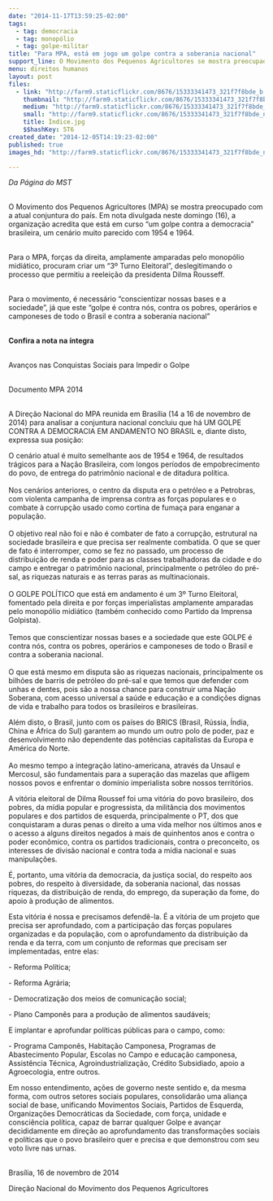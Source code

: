 ```yaml
---
date: "2014-11-17T13:59:25-02:00"
tags:
  - tag: democracia
  - tag: monopólio
  - tag: golpe-militar
title: "Para MPA, está em jogo um golpe contra a soberania nacional"
support_line: O Movimento dos Pequenos Agricultores se mostra preocupado com a atual conjuntura política do país.
menu: direitos humanos
layout: post
files:
  - link: "http://farm9.staticflickr.com/8676/15333341473_321f7f8bde_b.jpg"
    thumbnail: "http://farm9.staticflickr.com/8676/15333341473_321f7f8bde_t.jpg"
    medium: "http://farm9.staticflickr.com/8676/15333341473_321f7f8bde_z.jpg"
    small: "http://farm9.staticflickr.com/8676/15333341473_321f7f8bde_n.jpg"
    title: Índice.jpg
    $$hashKey: 5T6
created_date: "2014-12-05T14:19:23-02:00"
published: true
images_hd: "http://farm9.staticflickr.com/8676/15333341473_321f7f8bde_n.jpg"

---
```

<p><em>Da P&aacute;gina do MST</em></p>

<p><br />
O Movimento dos Pequenos Agricultores (MPA) se mostra preocupado com a atual conjuntura do pa&iacute;s. Em nota divulgada neste domingo (16), a organiza&ccedil;&atilde;o acredita que est&aacute; em curso &ldquo;um golpe contra a democracia&rdquo; brasileira, um cen&aacute;rio muito parecido com 1954 e 1964.</p>

<p><br />
Para o MPA, for&ccedil;as da direita, amplamente amparadas pelo monop&oacute;lio midi&aacute;tico, procuram criar um &ldquo;3&ordm; Turno Eleitoral&rdquo;, deslegitimando o processo que permitiu a reelei&ccedil;&atilde;o da presidenta Dilma Rousseff.&nbsp;</p>

<p><br />
Para o movimento, &eacute; necess&aacute;rio &ldquo;conscientizar nossas bases e a sociedade&rdquo;, j&aacute; que este &ldquo;golpe &eacute; contra n&oacute;s, contra os pobres, oper&aacute;rios e camponeses de todo o Brasil e contra a soberania nacional&rdquo;</p>

<p><br />
<strong>Confira a nota na &iacute;ntegra</strong>&nbsp;</p>

<p><br />
Avan&ccedil;os nas Conquistas Sociais para Impedir o Golpe</p>

<p><br />
Documento MPA 2014</p>

<p><br />
A Dire&ccedil;&atilde;o Nacional do MPA reunida em Bras&iacute;lia (14 a 16 de novembro de 2014) para analisar a conjuntura nacional concluiu que h&aacute; UM GOLPE CONTRA A DEMOCRACIA EM ANDAMENTO NO BRASIL e, diante disto, expressa sua posi&ccedil;&atilde;o:</p>

<p>O cen&aacute;rio atual &eacute; muito semelhante aos de 1954 e 1964, de resultados tr&aacute;gicos para a Na&ccedil;&atilde;o Brasileira, com longos per&iacute;odos de empobrecimento do povo, de entrega do patrim&ocirc;nio nacional e de ditadura pol&iacute;tica.<br />
<br />
Nos cen&aacute;rios anteriores, o centro da disputa era o petr&oacute;leo e a Petrobras, com violenta campanha de imprensa contra as for&ccedil;as populares e o combate &agrave; corrup&ccedil;&atilde;o usado como cortina de fuma&ccedil;a para enganar a popula&ccedil;&atilde;o.<br />
<br />
O objetivo real n&atilde;o foi e n&atilde;o &eacute; combater de fato a corrup&ccedil;&atilde;o, estrutural na sociedade brasileira e que precisa ser realmente combatida. O que se quer de fato &eacute; interromper, como se fez no passado, um processo de distribui&ccedil;&atilde;o de renda e poder para as classes trabalhadoras da cidade e do campo e entregar o patrim&ocirc;nio nacional, principalmente o petr&oacute;leo do pr&eacute;-sal, as riquezas naturais e as terras paras as multinacionais.<br />
<br />
O GOLPE POL&Iacute;TICO que est&aacute; em andamento &eacute; um 3&ordm; Turno Eleitoral, fomentado pela direita e por for&ccedil;as imperialistas amplamente amparadas pelo monop&oacute;lio midi&aacute;tico (tamb&eacute;m conhecido como Partido da Imprensa Golpista).<br />
<br />
Temos que conscientizar nossas bases e a sociedade que este GOLPE &eacute; contra n&oacute;s, contra os pobres, oper&aacute;rios e camponeses de todo o Brasil e contra a soberania nacional.<br />
<br />
O que est&aacute; mesmo em disputa s&atilde;o as riquezas nacionais, principalmente os bilh&otilde;es de barris de petr&oacute;leo do pr&eacute;-sal e que temos que defender com unhas e dentes, pois s&atilde;o a nossa chance para construir uma Na&ccedil;&atilde;o Soberana, com acesso universal a sa&uacute;de e educa&ccedil;&atilde;o e a condi&ccedil;&otilde;es dignas de vida e trabalho para todos os brasileiros e brasileiras.</p>

<p>Al&eacute;m disto, o Brasil, junto com os pa&iacute;ses do BRICS (Brasil, R&uacute;ssia, &Iacute;ndia, China e &Aacute;frica do Sul) garantem ao mundo um outro polo de poder, paz e desenvolvimento n&atilde;o dependente das pot&ecirc;ncias capitalistas da Europa e Am&eacute;rica do Norte.<br />
<br />
Ao mesmo tempo a integra&ccedil;&atilde;o latino-americana, atrav&eacute;s da Unsaul e Mercosul, s&atilde;o fundamentais para a supera&ccedil;&atilde;o das mazelas que afligem nossos povos e enfrentar o dom&iacute;nio imperialista sobre nossos territ&oacute;rios.</p>

<p>A vit&oacute;ria eleitoral de Dilma Roussef foi uma vit&oacute;ria do povo brasileiro, dos pobres, da m&iacute;dia popular e progressista, da milit&acirc;ncia dos movimentos populares e dos partidos de esquerda, principalmente o PT, dos que conquistaram a duras penas o direito a uma vida melhor nos &uacute;ltimos anos e o acesso a alguns direitos negados &agrave; mais de quinhentos anos e contra o poder econ&ocirc;mico, contra os partidos tradicionais, contra o preconceito, os interesses de divis&atilde;o nacional e contra toda a m&iacute;dia nacional e suas manipula&ccedil;&otilde;es.</p>

<p>&Eacute;, portanto, uma vit&oacute;ria da democracia, da justi&ccedil;a social, do respeito aos pobres, do respeito &agrave; diversidade, da soberania nacional, das nossas riquezas, da distribui&ccedil;&atilde;o de renda, do emprego, da supera&ccedil;&atilde;o da fome, do apoio &agrave; produ&ccedil;&atilde;o de alimentos.</p>

<p>Esta vit&oacute;ria &eacute; nossa e precisamos defend&ecirc;-la. &Eacute; a vit&oacute;ria de um projeto que precisa ser aprofundado, com a participa&ccedil;&atilde;o das for&ccedil;as populares organizadas e da popula&ccedil;&atilde;o, com o aprofundamento da distribui&ccedil;&atilde;o da renda e da terra, com um conjunto de reformas que precisam ser implementadas, entre elas:</p>

<p>- Reforma Pol&iacute;tica;</p>

<p>- Reforma Agr&aacute;ria;</p>

<p>- Democratiza&ccedil;&atilde;o dos meios de comunica&ccedil;&atilde;o social;</p>

<p>- Plano Campon&ecirc;s para a produ&ccedil;&atilde;o de alimentos saud&aacute;veis;</p>

<p>E implantar e aprofundar pol&iacute;ticas p&uacute;blicas para o campo, como:</p>

<p>- Programa Campon&ecirc;s, Habita&ccedil;&atilde;o Camponesa, Programas de Abastecimento Popular, Escolas no Campo e educa&ccedil;&atilde;o camponesa, Assist&ecirc;ncia T&eacute;cnica, Agroindustrializa&ccedil;&atilde;o, Cr&eacute;dito Subsidiado, apoio a Agroecologia, entre outros.</p>

<p>Em nosso entendimento, a&ccedil;&otilde;es de governo neste sentido e, da mesma forma, com outros setores sociais populares, consolidar&atilde;o uma alian&ccedil;a social de base, unificando Movimentos Sociais, Partidos de Esquerda, Organiza&ccedil;&otilde;es Democr&aacute;ticas da Sociedade, com for&ccedil;a, unidade e consci&ecirc;ncia pol&iacute;tica, capaz de barrar qualquer Golpe e avan&ccedil;ar decididamente em dire&ccedil;&atilde;o ao aprofundamento das transforma&ccedil;&otilde;es sociais e pol&iacute;ticas que o povo brasileiro quer e precisa e que demonstrou com seu voto livre nas urnas.</p>

<p><br />
Bras&iacute;lia, 16 de novembro de 2014</p>

<p>Dire&ccedil;&atilde;o Nacional do Movimento dos Pequenos Agricultores</p>

<div>&nbsp;</div>

<div>&nbsp;</div>

<p>&nbsp;</p>
